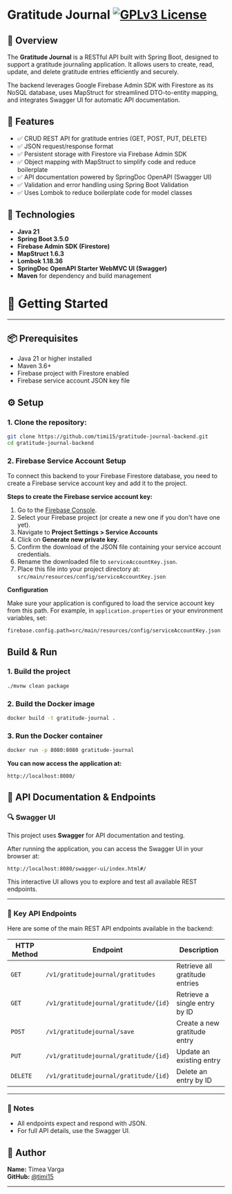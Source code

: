 # Gratitude Journal [![GPLv3 License](https://img.shields.io/badge/License-GPL%20v3-yellow.svg)](https://opensource.org/licenses/)

## 📝 Overview

The **Gratitude Journal** is a RESTful API built with Spring Boot, designed to support a gratitude journaling application. It allows users to create, read, update, and delete gratitude entries efficiently and securely.

The backend leverages Google Firebase Admin SDK with Firestore as its NoSQL database, uses MapStruct for streamlined DTO-to-entity mapping, and integrates Swagger UI for automatic API documentation.

## 🎯 Features
- ✅ CRUD REST API for gratitude entries (GET, POST, PUT, DELETE)
- ✅ JSON request/response format
- ✅ Persistent storage with Firestore via Firebase Admin SDK
- ✅ Object mapping with MapStruct to simplify code and reduce boilerplate
- ✅ API documentation powered by SpringDoc OpenAPI (Swagger UI)
- ✅ Validation and error handling using Spring Boot Validation
- ✅ Uses Lombok to reduce boilerplate code for model classes

## 🧰 Technologies

-  **Java 21**
- **Spring Boot 3.5.0**
- **Firebase Admin SDK (Firestore)**
- **MapStruct 1.6.3** 
- **Lombok 1.18.36** 
- **SpringDoc OpenAPI Starter WebMVC UI (Swagger)** 
- **Maven** for dependency and build management


# 🚀 Getting Started

---

## 📦 Prerequisites

- Java 21 or higher installed
- Maven 3.6+
- Firebase project with Firestore enabled
- Firebase service account JSON key file

## ⚙️ Setup

### 1. Clone the repository:

```bash
git clone https://github.com/timi15/gratitude-journal-backend.git
cd gratitude-journal-backend 
```

### 2. Firebase Service Account Setup

To connect this backend to your Firebase Firestore database, you need to create a Firebase service account key and add it to the project.

**Steps to create the Firebase service account key:**

1. Go to the [Firebase Console](https://console.firebase.google.com/).
2. Select your Firebase project (or create a new one if you don't have one yet).
3. Navigate to **Project Settings > Service Accounts**
4. Click on **Generate new private key**.
5. Confirm the download of the JSON file containing your service account credentials.
6. Rename the downloaded file to `serviceAccountKey.json`.
7. Place this file into your project directory at:  
   `src/main/resources/config/serviceAccountKey.json`

**Configuration**

Make sure your application is configured to load the service account key from this path. For example, in `application.properties` or your environment variables, set:

```properties
firebase.config.path=src/main/resources/config/serviceAccountKey.json
```
## Build & Run

### 1. Build the project

```bash
./mvnw clean package
```

### 2. Build the Docker image

```bash
docker build -t gratitude-journal .
```

### 3. Run the Docker container

```bash
docker run -p 8080:8080 gratitude-journal
```

**You can now access the application at:**

```
http://localhost:8080/
```

## 📘 API Documentation & Endpoints

### 🔍 Swagger UI

This project uses **Swagger** for API documentation and testing.

After running the application, you can access the Swagger UI in your browser at:

```
http://localhost:8080/swagger-ui/index.html#/
```

This interactive UI allows you to explore and test all available REST endpoints.

---

### 📡 Key API Endpoints

Here are some of the main REST API endpoints available in the backend:

| HTTP Method | Endpoint                              | Description                       |
|-------------|---------------------------------------|-----------------------------------|
| `GET`       | `/v1/gratitudejournal/gratitudes`     | Retrieve all gratitude entries    |
| `GET`       | `/v1/gratitudejournal/gratitude/{id}` | Retrieve a single entry by ID     |
| `POST`      | `/v1/gratitudejournal/save`           | Create a new gratitude entry      |
| `PUT`       | `/v1/gratitudejournal/gratitude/{id}` | Update an existing entry          |
| `DELETE`    | `/v1/gratitudejournal/gratitude/{id}` | Delete an entry by ID             |

---

### 🧾 Notes

- All endpoints expect and respond with JSON.
- For full API details, use the Swagger UI.


## 👤 Author

**Name:** Tímea Varga  
**GitHub:** [@timi15](https://github.com/timi15)  

---